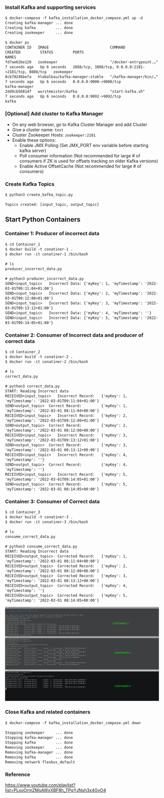 ### Install Kafka and supporting services
```shell
$ docker-compose -f kafka_installation_docker_compose.yml up -d
Creating kafka-manager ... done
Creating kafka         ... done
Creating zookeeper     ... done

$ docker ps
CONTAINER ID   IMAGE                            COMMAND                  CREATED         STATUS         PORTS                                                  NAMES
fd7ae62be120   zookeeper                        "/docker-entrypoint.…"   7 seconds ago   Up 6 seconds   2888/tcp, 3888/tcp, 0.0.0.0:2181->2181/tcp, 8080/tcp   zookeeper
8cb70246befa   hlebalbau/kafka-manager:stable   "/kafka-manager/bin/…"   7 seconds ago   Up 6 seconds   0.0.0.0:9000->9000/tcp                                 kafka-manager
2dd9cb568147   wurstmeister/kafka               "start-kafka.sh"         7 seconds ago   Up 6 seconds   0.0.0.0:9092->9092/tcp                                 kafka
```

### [Optional] Add cluster to Kafka Manager
* On any web browser, go to Kafka Cluster Manager and add Cluster
* Give a cluster name: `test`
* Cluster Zookeeper Hosts: `zookeeper:2181`
* Enable these options:
  * Enable JMX Polling (Set JMX_PORT env variable before starting kafka server)
  * Poll consumer information (Not recommended for large # of consumers if ZK is used for offsets tracking on older Kafka versions)
  * Enable Active OffsetCache (Not recommended for large # of consumers)

### Create Kafka Topics
```shell
$ python3 create_kafka_topic.py

Topics created: [input_topic, output_topic]
```

## Start Python Containers
### Container 1: Producer of incorrect data
```shell
$ cd Container_1
$ docker build -t conatiner-1 .
$ docker run -it conatiner-1 /bin/bash

# ls
producer_incorrect_data.py

# python3 producer_incorrect_data.py
SEND<input_topic>	Incorrect Data:	{'myKey': 1, 'myTimestamp': '2022-03-01T09:11:04+01:00'}
SEND<input_topic>	Incorrect Data:	{'myKey': 2, 'myTimestamp': '2022-03-01T09:12:08+01:00'}
SEND<input_topic>	Incorrect Data:	{'myKey': 3, 'myTimestamp': '2022-03-01T09:13:12+01:00'}
SEND<input_topic>	Incorrect Data:	{'myKey': 4, 'myTimestamp': ''}
SEND<input_topic>	Incorrect Data:	{'myKey': 5, 'myTimestamp': '2022-03-01T09:14:05+01:00'}
```

### Container 2: Consumer of Incorrect data and producer of correct data
```shell
$ cd Container_2
$ docker build -t conatiner-2 .
$ docker run -it conatiner-2 /bin/bash

# ls
correct_data.py

# python3 correct_data.py
START: Reading Incorrect data
RECEIVED<input_topic>	Incorrect Record:	{'myKey': 1, 'myTimestamp': '2022-03-01T09:11:04+01:00'}
SEND<output_topic>	Correct Record:	        {'myKey': 1, 'myTimestamp': '2022-03-01 08:11:04+00:00'}
RECEIVED<input_topic>	Incorrect Record:	{'myKey': 2, 'myTimestamp': '2022-03-01T09:12:08+01:00'}
SEND<output_topic>	Correct Record:	        {'myKey': 2, 'myTimestamp': '2022-03-01 08:12:08+00:00'}
RECEIVED<input_topic>	Incorrect Record:	{'myKey': 3, 'myTimestamp': '2022-03-01T09:13:12+01:00'}
SEND<output_topic>	Correct Record:	        {'myKey': 3, 'myTimestamp': '2022-03-01 08:13:12+00:00'}
RECEIVED<input_topic>	Incorrect Record:	{'myKey': 4, 'myTimestamp': ''}
SEND<output_topic>	Correct Record:	        {'myKey': 4, 'myTimestamp': ''}
RECEIVED<input_topic>	Incorrect Record:	{'myKey': 5, 'myTimestamp': '2022-03-01T09:14:05+01:00'}
SEND<output_topic>	Correct Record:	        {'myKey': 5, 'myTimestamp': '2022-03-01 08:14:05+00:00'}
```

### Container 3: Consumer of Correct data 
```shell
$ cd Container_3
$ docker build -t conatiner-3 .
$ docker run -it conatiner-3 /bin/bash

# ls
consume_correct_data.py

# python3 consume_correct_data.py
START: Reading Incorrect data
RECEIVED<output_topic>	Corrected Record:	{'myKey': 1, 'myTimestamp': '2022-03-01 08:11:04+00:00'}
RECEIVED<output_topic>	Corrected Record:	{'myKey': 2, 'myTimestamp': '2022-03-01 08:12:08+00:00'}
RECEIVED<output_topic>	Corrected Record:	{'myKey': 3, 'myTimestamp': '2022-03-01 08:13:12+00:00'}
RECEIVED<output_topic>	Corrected Record:	{'myKey': 4, 'myTimestamp': ''}
RECEIVED<output_topic>	Corrected Record:	{'myKey': 5, 'myTimestamp': '2022-03-01 08:14:05+00:00'}
```
![img.png](img.png)

### Close Kafka and related containers
```shell
$ docker-compose -f kafka_installation_docker_compose.yml down

Stopping zookeeper     ... done
Stopping kafka-manager ... done
Stopping kafka         ... done
Removing zookeeper     ... done
Removing kafka-manager ... done
Removing kafka         ... done
Removing network flexbus_default
```

### Reference
https://www.youtube.com/playlist?list=PLxoOrmZMsAWxXBF8h_TPqYJNsh3x4GyO4
